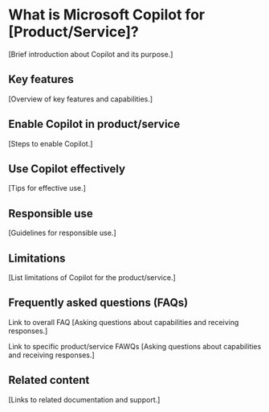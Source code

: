 # What is Microsoft Copilot for [Product/Service]?

[Brief introduction about Copilot and its purpose.]

## Key features

[Overview of key features and capabilities.]

## Enable Copilot in product/service

[Steps to enable Copilot.]

## Use Copilot effectively

[Tips for effective use.]

## Responsible use

[Guidelines for responsible use.]

## Limitations

[List limitations of Copilot for the product/service.]

## Frequently asked questions (FAQs)

Link to overall FAQ [Asking questions about capabilities and receiving responses.]

Link to specific product/service FAWQs [Asking questions about capabilities and receiving responses.]

## Related content

[Links to related documentation and support.]